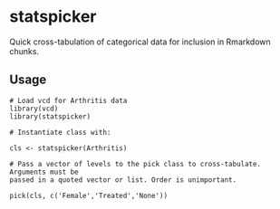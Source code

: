 # statspicker

Quick cross-tabulation of categorical data for inclusion in Rmarkdown chunks.

## Usage

``` 
# Load vcd for Arthritis data
library(vcd)
library(statspicker)

# Instantiate class with:

cls <- statspicker(Arthritis)

# Pass a vector of levels to the pick class to cross-tabulate. Arguments must be
passed in a quoted vector or list. Order is unimportant.

pick(cls, c('Female','Treated','None'))

```
